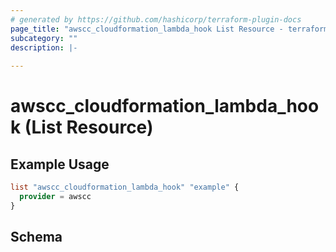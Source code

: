 ```yaml
---
# generated by https://github.com/hashicorp/terraform-plugin-docs
page_title: "awscc_cloudformation_lambda_hook List Resource - terraform-provider-awscc"
subcategory: ""
description: |-
  
---
```


# awscc_cloudformation_lambda_hook (List Resource)



## Example Usage

```terraform
list "awscc_cloudformation_lambda_hook" "example" {
  provider = awscc
}
```

<!-- schema generated by tfplugindocs -->
## Schema
